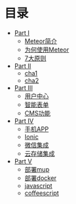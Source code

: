 # 目录

* [Part I](part1/README.md)
    * [Meteor简介](part1/meteor_intro.md)
    * [为何使用Meteor](part1/why_meteor.md)
    * [7大原则](part1/seven_principles.md)
* [Part II](part2/README.md)
    * [cha1](part2/cha1.md)
    * [cha2](part2/cha2.md)
* [Part III](part3/README.md)
    * [用户中心](part3/useraccounts.md)
    * [智能表单](part3/autoforms.md)
    * [CMS功能](part3/orionjs.md)
* [Part IV](part4/README.md)
    * [手机APP]()
    * [Ionic]()
    * [微信集成]()
    * [云存储集成]()
* [Part V](part5/README.md)
    * [部署mup]()
    * [部署docker]()
    * [javascript]()
    * [coffeescript]()